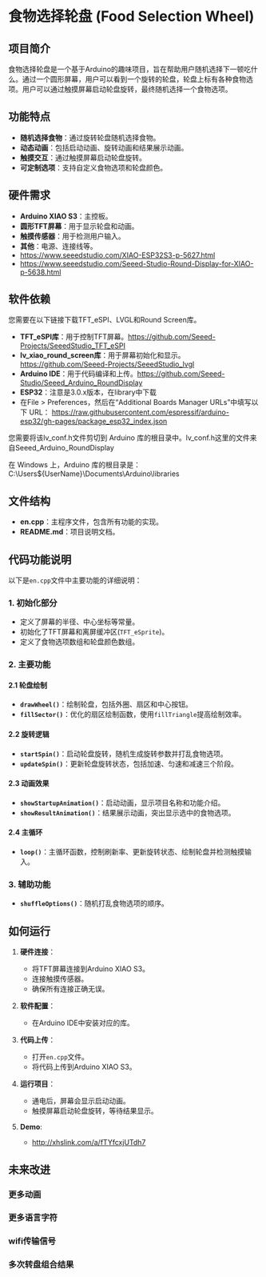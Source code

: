 # 食物选择轮盘 (Food Selection Wheel)

## 项目简介
食物选择轮盘是一个基于Arduino的趣味项目，旨在帮助用户随机选择下一顿吃什么。通过一个圆形屏幕，用户可以看到一个旋转的轮盘，轮盘上标有各种食物选项。用户可以通过触摸屏幕启动轮盘旋转，最终随机选择一个食物选项。

## 功能特点
- **随机选择食物**：通过旋转轮盘随机选择食物。
- **动态动画**：包括启动动画、旋转动画和结果展示动画。
- **触摸交互**：通过触摸屏幕启动轮盘旋转。
- **可定制选项**：支持自定义食物选项和轮盘颜色。

## 硬件需求
- **Arduino XIAO S3**：主控板。
- **圆形TFT屏幕**：用于显示轮盘和动画。
- **触摸传感器**：用于检测用户输入。
- **其他**：电源、连接线等。
- https://www.seeedstudio.com/XIAO-ESP32S3-p-5627.html
- https://www.seeedstudio.com/Seeed-Studio-Round-Display-for-XIAO-p-5638.html

## 软件依赖
您需要在以下链接下载TFT_eSPI、LVGL和Round Screen库。
- **TFT_eSPI库**：用于控制TFT屏幕。https://github.com/Seeed-Projects/SeeedStudio_TFT_eSPI
- **lv_xiao_round_screen库**：用于屏幕初始化和显示。https://github.com/Seeed-Projects/SeeedStudio_lvgl
- **Arduino IDE**：用于代码编译和上传。https://github.com/Seeed-Studio/Seeed_Arduino_RoundDisplay
- **ESP32**：注意是3.0.x版本，在library中下载
- 在File > Preferences，然后在“Additional Boards Manager URLs”中填写以下 URL：
https://raw.githubusercontent.com/espressif/arduino-esp32/gh-pages/package_esp32_index.json

您需要将该lv_conf.h文件剪切到 Arduino 库的根目录中。lv_conf.h这里的文件来自Seeed_Arduino_RoundDisplay

在 Windows 上，Arduino 库的根目录是：
C:\Users\${UserName}\Documents\Arduino\libraries

## 文件结构
- **en.cpp**：主程序文件，包含所有功能的实现。
- **README.md**：项目说明文档。

## 代码功能说明
以下是`en.cpp`文件中主要功能的详细说明：

### 1. 初始化部分
- 定义了屏幕的半径、中心坐标等常量。
- 初始化了TFT屏幕和离屏缓冲区(`TFT_eSprite`)。
- 定义了食物选项数组和轮盘颜色数组。

### 2. 主要功能
#### 2.1 轮盘绘制
- **`drawWheel()`**：绘制轮盘，包括外圈、扇区和中心按钮。
- **`fillSector()`**：优化的扇区绘制函数，使用`fillTriangle`提高绘制效率。

#### 2.2 旋转逻辑
- **`startSpin()`**：启动轮盘旋转，随机生成旋转参数并打乱食物选项。
- **`updateSpin()`**：更新轮盘旋转状态，包括加速、匀速和减速三个阶段。

#### 2.3 动画效果
- **`showStartupAnimation()`**：启动动画，显示项目名称和功能介绍。
- **`showResultAnimation()`**：结果展示动画，突出显示选中的食物选项。

#### 2.4 主循环
- **`loop()`**：主循环函数，控制刷新率、更新旋转状态、绘制轮盘并检测触摸输入。

### 3. 辅助功能
- **`shuffleOptions()`**：随机打乱食物选项的顺序。

## 如何运行
1. **硬件连接**：
   - 将TFT屏幕连接到Arduino XIAO S3。
   - 连接触摸传感器。
   - 确保所有连接正确无误。

2. **软件配置**：
   - 在Arduino IDE中安装对应的库。

3. **代码上传**：
   - 打开`en.cpp`文件。
   - 将代码上传到Arduino XIAO S3。

4. **运行项目**：
   - 通电后，屏幕会显示启动动画。
   - 触摸屏幕启动轮盘旋转，等待结果显示。

5. **Demo**:
   - http://xhslink.com/a/fTYfcxjUTdh7

## 未来改进
### 更多动画
### 更多语言字符
### wifi传输信号
### 多次转盘组合结果
